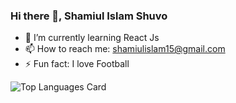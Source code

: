 ### Hi there 👋, Shamiul Islam Shuvo 



- 🌱 I’m currently learning React Js  
- 📫 How to reach me: shamiulislam15@gmail.com 
- ⚡ Fun fact: I love Football 


![Top Languages Card](https://github-readme-stats.vercel.app/api/top-langs/?username=s4m15v0) 







